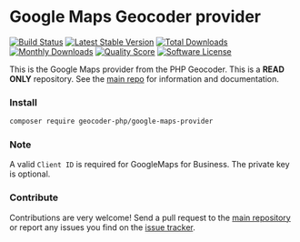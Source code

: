 # Google Maps Geocoder provider
[![Build Status](https://travis-ci.org/geocoder-php/google-maps-provider.svg?branch=master)](http://travis-ci.org/geocoder-php/google-maps-provider)
[![Latest Stable Version](https://poser.pugx.org/geocoder-php/google-maps-provider/v/stable)](https://packagist.org/packages/geocoder-php/google-maps-provider)
[![Total Downloads](https://poser.pugx.org/geocoder-php/google-maps-provider/downloads)](https://packagist.org/packages/geocoder-php/google-maps-provider)
[![Monthly Downloads](https://poser.pugx.org/geocoder-php/google-maps-provider/d/monthly.png)](https://packagist.org/packages/geocoder-php/google-maps-provider)
[![Quality Score](https://img.shields.io/scrutinizer/g/geocoder-php/google-maps-provider.svg?style=flat-square)](https://scrutinizer-ci.com/g/geocoder-php/google-maps-provider)
[![Software License](https://img.shields.io/badge/license-MIT-brightgreen.svg?style=flat-square)](LICENSE)

This is the Google Maps provider from the PHP Geocoder. This is a **READ ONLY** repository. See the
[main repo](https://github.com/geocoder-php/Geocoder) for information and documentation. 

### Install

```bash
composer require geocoder-php/google-maps-provider
```

### Note

A valid `Client ID` is required for GoogleMaps for Business. The private key is optional. 

### Contribute

Contributions are very welcome! Send a pull request to the [main repository](https://github.com/geocoder-php/Geocoder) or 
report any issues you find on the [issue tracker](https://github.com/geocoder-php/Geocoder/issues).
